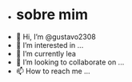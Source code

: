 - # sobre mim
- 👋 Hi, I’m @gustavo2308
- 👀 I’m interested in ...
- 🌱 I’m currently lea
- 💞️ I’m looking to collaborate on ...
- 📫 How to reach me ...

<!---
gustavo2308/gustavo2308 is a ✨ special ✨ repository because its `README.md` (this file) appears on your GitHub profile.
You can click the Preview link to take a look at your changes.
--->
